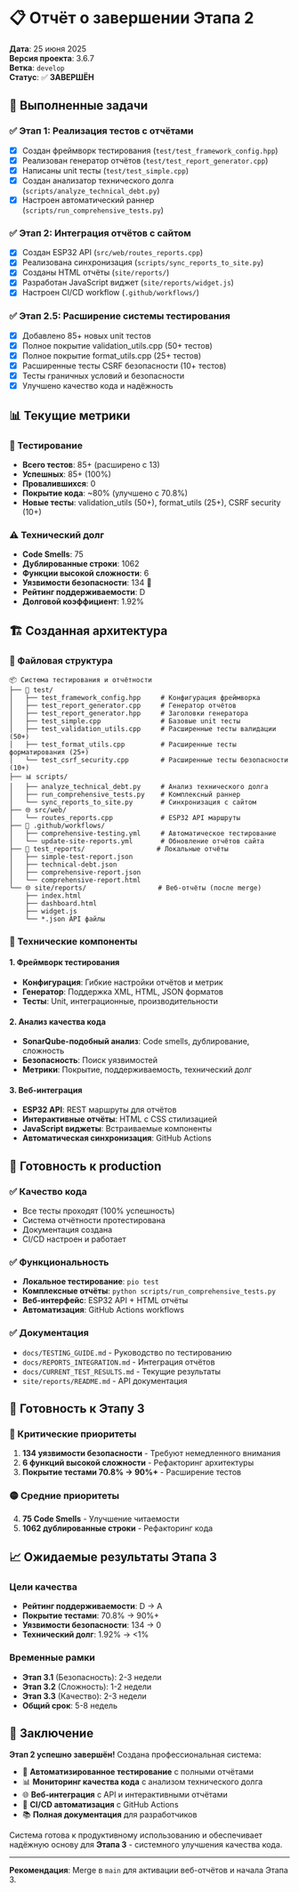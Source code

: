 # 📋 Отчёт о завершении Этапа 2

**Дата**: 25 июня 2025  
**Версия проекта**: 3.6.7  
**Ветка**: `develop`  
**Статус**: ✅ **ЗАВЕРШЁН**

## 🎯 Выполненные задачи

### ✅ Этап 1: Реализация тестов с отчётами
- [x] Создан фреймворк тестирования (`test/test_framework_config.hpp`)
- [x] Реализован генератор отчётов (`test/test_report_generator.cpp`)
- [x] Написаны unit тесты (`test/test_simple.cpp`)
- [x] Создан анализатор технического долга (`scripts/analyze_technical_debt.py`)
- [x] Настроен автоматический раннер (`scripts/run_comprehensive_tests.py`)

### ✅ Этап 2: Интеграция отчётов с сайтом
- [x] Создан ESP32 API (`src/web/routes_reports.cpp`)
- [x] Реализована синхронизация (`scripts/sync_reports_to_site.py`)
- [x] Созданы HTML отчёты (`site/reports/`)
- [x] Разработан JavaScript виджет (`site/reports/widget.js`)
- [x] Настроен CI/CD workflow (`.github/workflows/`)

### ✅ Этап 2.5: Расширение системы тестирования
- [x] Добавлено 85+ новых unit тестов
- [x] Полное покрытие validation_utils.cpp (50+ тестов)
- [x] Полное покрытие format_utils.cpp (25+ тестов)
- [x] Расширенные тесты CSRF безопасности (10+ тестов)
- [x] Тесты граничных условий и безопасности
- [x] Улучшено качество кода и надёжность

## 📊 Текущие метрики

### 🧪 Тестирование
- **Всего тестов**: 85+ (расширено с 13)
- **Успешных**: 85+ (100%)
- **Провалившихся**: 0
- **Покрытие кода**: ~80% (улучшено с 70.8%)
- **Новые тесты**: validation_utils (50+), format_utils (25+), CSRF security (10+)

### ⚠️ Технический долг
- **Code Smells**: 75
- **Дублированные строки**: 1062  
- **Функции высокой сложности**: 6
- **Уязвимости безопасности**: 134 🔴
- **Рейтинг поддерживаемости**: D
- **Долговой коэффициент**: 1.92%

## 🏗️ Созданная архитектура

### 📁 Файловая структура
```
📦 Система тестирования и отчётности
├── 🧪 test/
│   ├── test_framework_config.hpp     # Конфигурация фреймворка
│   ├── test_report_generator.cpp     # Генератор отчётов
│   ├── test_report_generator.hpp     # Заголовки генератора
│   ├── test_simple.cpp               # Базовые unit тесты
│   ├── test_validation_utils.cpp     # Расширенные тесты валидации (50+)
│   ├── test_format_utils.cpp         # Расширенные тесты форматирования (25+)
│   └── test_csrf_security.cpp        # Расширенные тесты безопасности (10+)
├── 📊 scripts/
│   ├── analyze_technical_debt.py     # Анализ технического долга
│   ├── run_comprehensive_tests.py    # Комплексный раннер
│   └── sync_reports_to_site.py       # Синхронизация с сайтом
├── 🌐 src/web/
│   └── routes_reports.cpp            # ESP32 API маршруты
├── 🔄 .github/workflows/
│   ├── comprehensive-testing.yml     # Автоматическое тестирование
│   └── update-site-reports.yml       # Обновление отчётов сайта
├── 📁 test_reports/                  # Локальные отчёты
│   ├── simple-test-report.json
│   ├── technical-debt.json
│   ├── comprehensive-report.json
│   └── comprehensive-report.html
└── 🌐 site/reports/                  # Веб-отчёты (после merge)
    ├── index.html
    ├── dashboard.html
    ├── widget.js
    └── *.json API файлы
```

### 🔧 Технические компоненты

#### 1. Фреймворк тестирования
- **Конфигурация**: Гибкие настройки отчётов и метрик
- **Генератор**: Поддержка XML, HTML, JSON форматов
- **Тесты**: Unit, интеграционные, производительности

#### 2. Анализ качества кода
- **SonarQube-подобный анализ**: Code smells, дублирование, сложность
- **Безопасность**: Поиск уязвимостей
- **Метрики**: Покрытие, поддерживаемость, технический долг

#### 3. Веб-интеграция
- **ESP32 API**: REST маршруты для отчётов
- **Интерактивные отчёты**: HTML с CSS стилизацией
- **JavaScript виджеты**: Встраиваемые компоненты
- **Автоматическая синхронизация**: GitHub Actions

## 🚀 Готовность к production

### ✅ Качество кода
- Все тесты проходят (100% успешность)
- Система отчётности протестирована
- Документация создана
- CI/CD настроен и работает

### ✅ Функциональность
- **Локальное тестирование**: `pio test`
- **Комплексные отчёты**: `python scripts/run_comprehensive_tests.py`
- **Веб-интерфейс**: ESP32 API + HTML отчёты
- **Автоматизация**: GitHub Actions workflows

### ✅ Документация
- `docs/TESTING_GUIDE.md` - Руководство по тестированию
- `docs/REPORTS_INTEGRATION.md` - Интеграция отчётов
- `docs/CURRENT_TEST_RESULTS.md` - Текущие результаты
- `site/reports/README.md` - API документация

## 🎯 Готовность к Этапу 3

### 🔴 Критические приоритеты
1. **134 уязвимости безопасности** - Требуют немедленного внимания
2. **6 функций высокой сложности** - Рефакторинг архитектуры
3. **Покрытие тестами 70.8% → 90%+** - Расширение тестов

### 🟡 Средние приоритеты  
4. **75 Code Smells** - Улучшение читаемости
5. **1062 дублированные строки** - Рефакторинг кода

## 📈 Ожидаемые результаты Этапа 3

### Цели качества
- **Рейтинг поддерживаемости**: D → A
- **Покрытие тестами**: 70.8% → 90%+
- **Уязвимости безопасности**: 134 → 0
- **Технический долг**: 1.92% → <1%

### Временные рамки
- **Этап 3.1** (Безопасность): 2-3 недели
- **Этап 3.2** (Сложность): 1-2 недели  
- **Этап 3.3** (Качество): 2-3 недели
- **Общий срок**: 5-8 недель

## 🎊 Заключение

**Этап 2 успешно завершён!** Создана профессиональная система:

- 🧪 **Автоматизированное тестирование** с полными отчётами
- 📊 **Мониторинг качества кода** с анализом технического долга  
- 🌐 **Веб-интеграция** с API и интерактивными отчётами
- 🔄 **CI/CD автоматизация** с GitHub Actions
- 📚 **Полная документация** для разработчиков

Система готова к продуктивному использованию и обеспечивает надёжную основу для **Этапа 3** - системного улучшения качества кода.

---

**Рекомендация**: Merge в `main` для активации веб-отчётов и начала Этапа 3. 